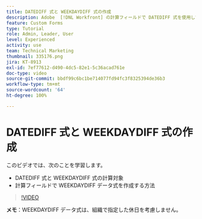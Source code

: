 ```yaml
---
title: DATEDIFF 式と WEEKDAYDIFF 式の作成
description: Adobe  [!DNL Workfront] の計算フィールドで DATEDIFF 式を使用して作成する方法を説明します。
feature: Custom Forms
type: Tutorial
role: Admin, Leader, User
level: Experienced
activity: use
team: Technical Marketing
thumbnail: 335176.png
jira: KT-8913
exl-id: 7ef77612-d490-4dc5-82e1-5c36acad761e
doc-type: video
source-git-commit: bbdf99c6bc1be714077fd94fc3f8325394de36b3
workflow-type: tm+mt
source-wordcount: '64'
ht-degree: 100%

---
```


# DATEDIFF 式と WEEKDAYDIFF 式の作成

このビデオでは、次のことを学習します。

* DATEDIFF 式と WEEKDAYDIFF 式の計算対象
* 計算フィールドで WEEKDAYDIFF データ式を作成する方法

>[!VIDEO](https://video.tv.adobe.com/v/335176/?quality=12&learn=on&enablevpops=1)

**メモ**：WEEKDAYDIFF データ式は、組織で指定した休日を考慮しません。

